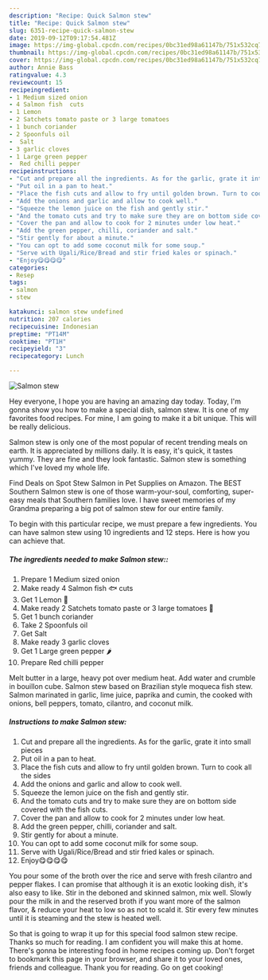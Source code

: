 ```yaml
---
description: "Recipe: Quick Salmon stew"
title: "Recipe: Quick Salmon stew"
slug: 6351-recipe-quick-salmon-stew
date: 2019-09-12T09:17:54.481Z
image: https://img-global.cpcdn.com/recipes/0bc31ed98a61147b/751x532cq70/salmon-stew-recipe-main-photo.jpg
thumbnail: https://img-global.cpcdn.com/recipes/0bc31ed98a61147b/751x532cq70/salmon-stew-recipe-main-photo.jpg
cover: https://img-global.cpcdn.com/recipes/0bc31ed98a61147b/751x532cq70/salmon-stew-recipe-main-photo.jpg
author: Annie Bass
ratingvalue: 4.3
reviewcount: 15
recipeingredient:
- 1 Medium sized onion
- 4 Salmon fish  cuts
- 1 Lemon 
- 2 Satchets tomato paste or 3 large tomatoes 
- 1 bunch coriander
- 2 Spoonfuls oil
-  Salt
- 3 garlic cloves
- 1 Large green pepper 
-  Red chilli pepper
recipeinstructions:
- "Cut and prepare all the ingredients. As for the garlic, grate it into small pieces"
- "Put oil in a pan to heat."
- "Place the fish cuts and allow to fry until golden brown. Turn to cook all the sides"
- "Add the onions and garlic and allow to cook well."
- "Squeeze the lemon juice on the fish and gently stir."
- "And the tomato cuts and try to make sure they are on bottom side covered with the fish cuts."
- "Cover the pan and allow to cook for 2 minutes under low heat."
- "Add the green pepper, chilli, coriander and salt."
- "Stir gently for about a minute."
- "You can opt to add some coconut milk for some soup."
- "Serve with Ugali/Rice/Bread and stir fried kales or spinach."
- "Enjoy😋😋😋😋"
categories:
- Resep
tags:
- salmon
- stew

katakunci: salmon stew undefined
nutrition: 207 calories
recipecuisine: Indonesian
preptime: "PT14M"
cooktime: "PT1H"
recipeyield: "3"
recipecategory: Lunch

---
```



![Salmon stew](https://img-global.cpcdn.com/recipes/0bc31ed98a61147b/751x532cq70/salmon-stew-recipe-main-photo.jpg)

Hey everyone, I hope you are having an amazing day today. Today, I'm gonna show you how to make a special dish, salmon stew. It is one of my favorites food recipes. For mine, I am going to make it a bit unique. This will be really delicious.

Salmon stew is only one of the most popular of recent trending meals on earth. It is appreciated by millions daily. It is easy, it's quick, it tastes yummy. They are fine and they look fantastic. Salmon stew is something which I've loved my whole life.

Find Deals on Spot Stew Salmon in Pet Supplies on Amazon. The BEST Southern Salmon stew is one of those warm-your-soul, comforting, super-easy meals that Southern families love. I have sweet memories of my Grandma preparing a big pot of salmon stew for our entire family.


To begin with this particular recipe, we must prepare a few ingredients. You can have salmon stew using 10 ingredients and 12 steps. Here is how you can achieve that.

##### The ingredients needed to make Salmon stew::

1. Prepare 1 Medium sized onion
1. Make ready 4 Salmon fish 🐟 cuts
1. Get 1 Lemon 🍋
1. Make ready 2 Satchets tomato paste or 3 large tomatoes 🍅
1. Get 1 bunch coriander
1. Take 2 Spoonfuls oil
1. Get  Salt
1. Make ready 3 garlic cloves
1. Get 1 Large green pepper 🌶
1. Prepare  Red chilli pepper


Melt butter in a large, heavy pot over medium heat. Add water and crumble in bouillon cube. Salmon stew based on Brazilian style moqueca fish stew. Salmon marinated in garlic, lime juice, paprika and cumin, the cooked with onions, bell peppers, tomato, cilantro, and coconut milk. 

##### Instructions to make Salmon stew:

1. Cut and prepare all the ingredients. As for the garlic, grate it into small pieces
1. Put oil in a pan to heat.
1. Place the fish cuts and allow to fry until golden brown. Turn to cook all the sides
1. Add the onions and garlic and allow to cook well.
1. Squeeze the lemon juice on the fish and gently stir.
1. And the tomato cuts and try to make sure they are on bottom side covered with the fish cuts.
1. Cover the pan and allow to cook for 2 minutes under low heat.
1. Add the green pepper, chilli, coriander and salt.
1. Stir gently for about a minute.
1. You can opt to add some coconut milk for some soup.
1. Serve with Ugali/Rice/Bread and stir fried kales or spinach.
1. Enjoy😋😋😋😋


You pour some of the broth over the rice and serve with fresh cilantro and pepper flakes. I can promise that although it is an exotic looking dish, it&#39;s also easy to like. Stir in the deboned and skinned salmon, mix well. Slowly pour the milk in and the reserved broth if you want more of the salmon flavor, &amp; reduce your heat to low so as not to scald it. Stir every few minutes until it is steaming and the stew is heated well. 

So that is going to wrap it up for this special food salmon stew recipe. Thanks so much for reading. I am confident you will make this at home. There's gonna be interesting food in home recipes coming up. Don't forget to bookmark this page in your browser, and share it to your loved ones, friends and colleague. Thank you for reading. Go on get cooking!
